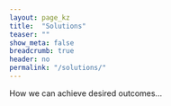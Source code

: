 ```yaml
---
layout: page_kz
title:  "Solutions"
teaser: ""
show_meta: false
breadcrumb: true
header: no
permalink: "/solutions/"
---
```


How we can achieve desired outcomes...